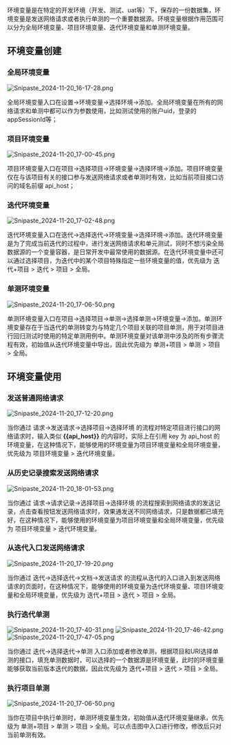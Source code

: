 环境变量是在特定的开发环境（开发、测试、uat等）下，保存的一份数据集，环境变量是发送网络请求或者执行单测的一个重要数据源。环境变量根据作用范围可以分为全局环境变量、项目环境变量、迭代环境变量和单测环境变量。

## 环境变量创建

### 全局环境变量

![Snipaste_2024-11-20_16-17-28.png](https://raw.githubusercontent.com/jiangliuer326442/ApiChain/refs/heads/main/doc/images/Snipaste_2024-11-20_16-17-28.png)

全局环境变量入口在设置->环境变量->选择环境->添加。全局环境变量在所有的网络请求和单测中都可以作为参数使用，比如测试使用的账户uid，登录的appSessionId等；

### 项目环境变量

![Snipaste_2024-11-20_17-00-45.png](https://raw.githubusercontent.com/jiangliuer326442/ApiChain/refs/heads/main/doc/images/Snipaste_2024-11-20_17-00-45.png)

项目环境变量入口在项目->选择项目->环境变量->选择环境->添加。项目环境变量仅在与该项目有关的接口参与发送网络请求或者单测时有效，比如当前项目接口访问的域名前缀 api_host；

### 迭代环境变量

![Snipaste_2024-11-20_17-02-48.png](https://raw.githubusercontent.com/jiangliuer326442/ApiChain/refs/heads/main/doc/images/Snipaste_2024-11-20_17-02-48.png)

迭代环境变量入口在迭代->选择迭代->环境变量->选择环境->添加。迭代环境变量是为了完成当前迭代的过程中，进行发送网络请求和单元测试，同时不想污染全局数据源的一个变量容器，是日常开发中最常使用的数据源。在迭代环境变量中还可以通过选择项目，为迭代中的某个项目特殊指定一些环境变量的值，优先级为 迭代+项目 > 迭代 > 项目 > 全局。

### 单测环境变量

![Snipaste_2024-11-20_17-06-50.png](https://raw.githubusercontent.com/jiangliuer326442/ApiChain/refs/heads/main/doc/images/Snipaste_2024-11-20_17-06-50.png)

单测环境变量入口在项目->选择项目->单测->选择单测->环境变量->添加。单测环境变量存在于当迭代的单测转变为与特定几个项目关联的项目单测，用于对项目进行回归测试时使用的特定单测用例中。单测环境变量对该单测中涉及的所有步骤流程有效，初始值从迭代环境变量中导出，因此优先级为 单测+项目 > 单测 > 项目 > 全局。

## 环境变量使用

### 发送普通网络请求

![Snipaste_2024-11-20_17-12-20.png](https://raw.githubusercontent.com/jiangliuer326442/ApiChain/refs/heads/main/doc/images/Snipaste_2024-11-20_17-12-20.png)

当你通过 请求->发送请求->选择项目->选择环境 的流程对特定项目进行接口的网络请求时，输入类似 **{{api_host}}** 的内容时，实际上在引用 key 为 api_host 的环境变量，在这种情况下，能够使用的环境变量为项目环境变量和全局环境变量，优先级为 项目环境变量 > 迭代环境变量。

### 从历史记录搜索发送网络请求

![Snipaste_2024-11-20_18-01-53.png](https://raw.githubusercontent.com/jiangliuer326442/ApiChain/refs/heads/main/doc/images/Snipaste_2024-11-20_18-01-53.png)

当你通过 请求->请求记录->选择项目->选择环境 的流程搜索到网络请求的发送记录，点击查看按钮发送网络请求时，效果通发送不同网络请求，只是数据都已填充好，在这种情况下，能够使用的环境变量为项目环境变量和全局环境变量，优先级为 项目环境变量 > 迭代环境变量。

### 从迭代入口发送网络请求

![Snipaste_2024-11-20_17-19-20.png](https://raw.githubusercontent.com/jiangliuer326442/ApiChain/refs/heads/main/doc/images/Snipaste_2024-11-20_17-19-20.png)

当你通过 迭代->选择迭代->文档->发送请求 的流程从迭代的入口进入到发送网络请求的页面时，在这种情况下，能够使用的环境变量为迭代环境变量、项目环境变量和全局环境变量，优先级为 迭代+项目 > 迭代 > 项目 > 全局。

### 执行迭代单测

![Snipaste_2024-11-20_17-40-31.png](https://raw.githubusercontent.com/jiangliuer326442/ApiChain/refs/heads/main/doc/images/Snipaste_2024-11-20_17-40-31.png)
![Snipaste_2024-11-20_17-46-42.png](https://raw.githubusercontent.com/jiangliuer326442/ApiChain/refs/heads/main/doc/images/Snipaste_2024-11-20_17-46-42.png)
![Snipaste_2024-11-20_17-47-05.png](https://raw.githubusercontent.com/jiangliuer326442/ApiChain/refs/heads/main/doc/images/Snipaste_2024-11-20_17-47-05.png)

当你通过 迭代->选择迭代->单测 入口添加或者修改单测，根据项目和URI选择单测的接口，填充单测数据时，可以选择的一个数据源是环境变量，此时的环境变量能够获取当前版本迭代的数据，因此优先级为 迭代+项目 > 迭代 > 项目 > 全局。

### 执行项目单测

![Snipaste_2024-11-20_17-06-50.png](https://raw.githubusercontent.com/jiangliuer326442/ApiChain/refs/heads/main/doc/images/Snipaste_2024-11-20_17-06-50.png)

当你在项目中执行单测时，单测环境变量生效，初始值从迭代环境变量继承，优先级为 单测+项目 > 单测 > 项目 > 全局。可以点击图中入口进行修改，修改后只对当前单测有效。